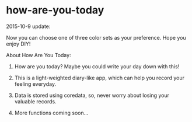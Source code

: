 # how-are-you-today

2015-10-9 update:

Now you can choose one of three color sets as your preference. Hope you enjoy DIY!

About How Are You Today:

1. How are you today? Maybe you could write your day down with this! 

2. This is a light-weighted diary-like app, which can help you record your feeling everyday.

3. Data is stored using coredata, so, never worry about losing your valuable records.

4. More functions coming soon...
